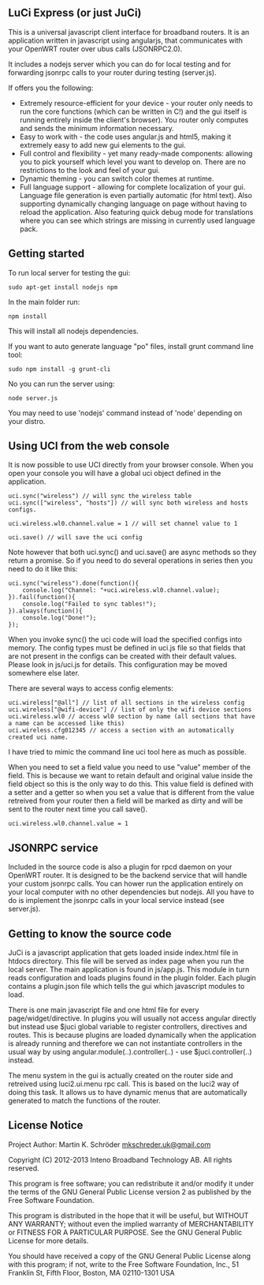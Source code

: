 LuCi Express (or just JuCi)
------------

This is a universal javascript client interface for broadband routers. It is an application written in javascript using angularjs, that communicates with your OpenWRT router over ubus calls (JSONRPC2.0).  

It includes a nodejs server which you can do for local testing and for forwarding jsonrpc calls to your router during testing (server.js). 

If offers you the following: 

* Extremely resource-efficient for your device - your router only needs to run the core functions (which can be written in C!) and the gui itself is running entirely inside the client's browser). You router only computes and sends the minimum information necessary. 
* Easy to work with - the code uses angular.js and html5, making it extremely easy to add new gui elements to the gui. 
* Full control and flexibility - yet many ready-made components: allowing you to pick yourself which level you want to develop on. There are no restrictions to the look and feel of your gui. 
* Dynamic theming - you can switch color themes at runtime. 
* Full language support - allowing for complete localization of your gui. Language file generation is even partially automatic (for html text). Also supporting dynamically changing language on page without having to reload the application. Also featuring quick debug mode for translations where you can see which strings are missing in currently used language pack. 

Getting started
---------------

To run local server for testing the gui: 

	sudo apt-get install nodejs npm 

In the main folder run: 

	npm install
	
This will install all nodejs dependencies. 

If you want to auto generate language "po" files, install grunt command line tool: 

	sudo npm install -g grunt-cli
	
No you can run the server using: 
	
	node server.js 
	
You may need to use 'nodejs' command instead of 'node' depending on your distro. 

Using UCI from the web console
---------------------

It is now possible to use UCI directly from your browser console. When you open your console you will have a global uci object defined in the application.

	uci.sync("wireless") // will sync the wireless table
	uci.sync(["wireless", "hosts"]) // will sync both wireless and hosts configs. 
	
	uci.wireless.wl0.channel.value = 1 // will set channel value to 1 
	
	uci.save() // will save the uci config
	
Note however that both uci.sync() and uci.save() are async methods so they return a promise. So if you need to do several operations in series then you need to do it like this: 

	uci.sync("wireless").done(function(){
		console.log("Channel: "+uci.wireless.wl0.channel.value); 
	}).fail(function(){
		console.log("Failed to sync tables!"); 
	}).always(function(){
		console.log("Done!"); 
	}); 
	
When you invoke sync() the uci code will load the specified configs into memory. The config types must be defined in uci.js file so that fields that are not present in the configs can be created with their default values. Please look in js/uci.js for details. This configuration may be moved somewhere else later. 

There are several ways to access config elements: 

	uci.wireless["@all"] // list of all sections in the wireless config
	uci.wireless["@wifi-device"] // list of only the wifi device sections
	uci.wireless.wl0 // access wl0 section by name (all sections that have a name can be accessed like this)
	uci.wireless.cfg012345 // access a section with an automatically created uci name. 
	
I have tried to mimic the command line uci tool here as much as possible. 

When you need to set a field value you need to use "value" member of the field. This is because we want to retain default and original value inside the field object so this is the only way to do this. This value field is defined with a setter and a getter so when you set a value that is different from the value retreived from your router then a field will be marked as dirty and will be sent to the router next time you call save(). 

	uci.wireless.wl0.channel.value = 1

JSONRPC service
---------------

Included in the source code is also a plugin for rpcd daemon on your OpenWRT router. It is designed to be the backend service that will handle your custom jsonrpc calls. You can hower run the application entirely on your local computer with no other dependencies but nodejs. All you have to do is implement the jsonrpc calls in your local service instead (see server.js). 

Getting to know the source code
-------------------------------

JuCi is a javascript application that gets loaded inside index.html file in htdocs directory. This file will be served as index page when you run the local server. The main application is found in js/app.js. This module in turn reads configuration and loads plugins found in the plugin folder. Each plugin contains a plugin.json file which tells the gui which javascript modules to load. 

There is one main javascript file and one html file for every page/widget/directive. In plugins you will usually not access angular directly but instead use $juci global variable to register controllers, directives and routes. This is because plugins are loaded dynamically when the application is already running and therefore we can not instantiate controllers in the usual way by using angular.module(..).controller(..) - use $juci.controller(..) instead. 

The menu system in the gui is actually created on the router side and retreived using luci2.ui.menu rpc call. This is based on the luci2 way of doing this task. It allows us to have dynamic menus that are automatically generated to match the functions of the router. 

License Notice
--------------

Project Author: Martin K. Schröder <mkschreder.uk@gmail.com>

Copyright (C) 2012-2013 Inteno Broadband Technology AB. All rights reserved.

This program is free software; you can redistribute it and/or
modify it under the terms of the GNU General Public License
version 2 as published by the Free Software Foundation.

This program is distributed in the hope that it will be useful, but
WITHOUT ANY WARRANTY; without even the implied warranty of
MERCHANTABILITY or FITNESS FOR A PARTICULAR PURPOSE.  See the GNU
General Public License for more details.

You should have received a copy of the GNU General Public License
along with this program; if not, write to the Free Software
Foundation, Inc., 51 Franklin St, Fifth Floor, Boston, MA
02110-1301 USA
